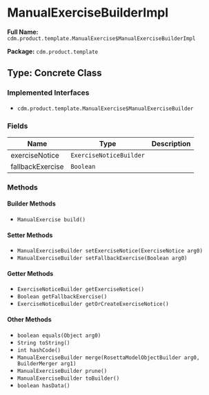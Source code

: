 # ManualExerciseBuilderImpl

**Full Name:** `cdm.product.template.ManualExercise$ManualExerciseBuilderImpl`

**Package:** `cdm.product.template`

## Type: Concrete Class

### Implemented Interfaces

- `cdm.product.template.ManualExercise$ManualExerciseBuilder`

### Fields

| Name | Type | Description |
|------|------|-------------|
| exerciseNotice | `ExerciseNoticeBuilder` |  |
| fallbackExercise | `Boolean` |  |

### Methods

#### Builder Methods

- `ManualExercise build()`

#### Setter Methods

- `ManualExerciseBuilder setExerciseNotice(ExerciseNotice arg0)`
- `ManualExerciseBuilder setFallbackExercise(Boolean arg0)`

#### Getter Methods

- `ExerciseNoticeBuilder getExerciseNotice()`
- `Boolean getFallbackExercise()`
- `ExerciseNoticeBuilder getOrCreateExerciseNotice()`

#### Other Methods

- `boolean equals(Object arg0)`
- `String toString()`
- `int hashCode()`
- `ManualExerciseBuilder merge(RosettaModelObjectBuilder arg0, BuilderMerger arg1)`
- `ManualExerciseBuilder prune()`
- `ManualExerciseBuilder toBuilder()`
- `boolean hasData()`

